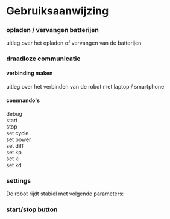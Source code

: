 # Gebruiksaanwijzing

### opladen / vervangen batterijen

uitleg over het opladen of vervangen van de batterijen

### draadloze communicatie
#### verbinding maken
uitleg over het verbinden van de robot met laptop / smartphone

#### commando's
debug  
start  
stop  
set cycle  
set power  
set diff  
set kp  
set ki  
set kd  

### settings
De robot rijdt stabiel met volgende parameters:  
### start/stop button
